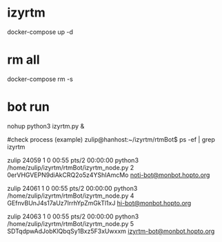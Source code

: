 # izyrtm
docker-compose up -d


# rm all
docker-compose rm -s

# bot run
nohup python3 izyrtm.py &

#check process (example)
zulip@hanhost:~/izyrtm/rtmBot$ ps -ef | grep izyrtm

zulip    24059     1  0 00:55 pts/2    00:00:00 python3 /home/zulip/izyrtm/rtmBot/izyrtm_node.py 2 0erVHGVEPN9diAkCRQ2o5z4YShIAmcMo noti-bot@monbot.hopto.org

zulip    24061     1  0 00:55 pts/2    00:00:00 python3 /home/zulip/izyrtm/rtmBot/izyrtm_node.py 4 GEfnvBUnJ4s17aUz7IrrhYpZmGkTl1xJ hi-bot@monbot.hopto.org

zulip    24063     1  0 00:55 pts/2    00:00:00 python3 /home/zulip/izyrtm/rtmBot/izyrtm_node.py 5 SDTqdpwAdJobKlQbqSy1Bxz5F3xUwxxm izyrtm-bot@monbot.hopto.org

